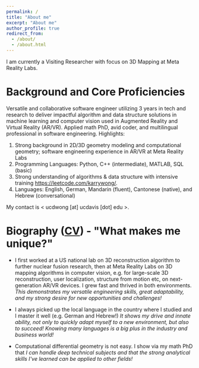 ```yaml
---
permalink: /
title: "About me"
excerpt: "About me"
author_profile: true
redirect_from: 
  - /about/
  - /about.html
---
```

I am currently a Visiting Researcher with focus on 3D Mapping at Meta Reality Labs.

Background and Core Proficiencies
======
Versatile and collaborative software engineer utilizing 3 years in tech and research to deliver impactful algorithm and data structure solutions in machine learning and computer vision used in Augmented Reality and Virtual Reality (AR/VR). Applied math PhD, avid coder, and multilingual professional in software engineering. Highlights:
1. Strong background in 2D/3D geometry modeling and computational geometry; software engineering experience in AR/VR at Meta Reality Labs
2. Programming Languages: Python, C++ (intermediate), MATLAB, SQL (basic)
3. Strong understanding of algorithms & data structure with intensive training <https://leetcode.com/karrywong/>.
4. Languages: English, German, Mandarin (fluent), Cantonese (native), and Hebrew (conversational)

My contact is < ucdwong [at] ucdavis [dot] edu >.
 
Biography ([CV](https://karrywong.github.io/files/CV_kawaiWONG.pdf)) - "What makes me unique?"
======
* I first worked at a US national lab on 3D reconstruction algorithm to further nuclear fusion research, then at Meta Reality Labs on 3D mapping algorithms in computer vision, e.g. for large-scale 3D reconstruction, user localization, structure from motion etc, on next-generation AR/VR devices. I grew fast and thrived in both environments. *This demonstrates my versatile engineering skills, great adaptability, and my strong desire for new opportunities and challenges!*

* I always picked up the local language in the country where I studied and I master it well (e.g. German and Hebrew!) *It shows my drive and innate ability, not only to quickly adapt myself to a new environment, but also to succeed! Knowing many languages is a big plus in the industry and business world!*

* Computational differential geometry is not easy. I show via my math PhD that *I can handle deep technical subjects and that the strong analytical skills I've learned can be applied to other fields!*

<!--I completed my M.Sc. at [the Technical University of Munich](https://www.ma.tum.de) in 2015 and B.Sc. at the [Hong Kong University of Science Technology](http://www.math.ust.hk) in 2011. I completed my master's thesis on [optimal surface embedding](https://www.researchgate.net/publication/285206534_Optimal_Isometric_Embeddings_of_surfaces_in_3-dimensional_spaces) at the [Hebrew University of Jerusalem](https://mathematics.huji.ac.il) under the guidance of [Raz Kupferman](https://razkupferman.wixsite.com/mysite). Prior to my graduate studies in the US, I worked in Germany as a software test engineer at Rohde & Schwarz and interned briefly at Siemens. -->

<!--Outside my research work, I am currently a passionate learner of machine learning and data science. I want to explore their potential applications to shape comparison and problems in limited view computed tomography.  -->

<!--Moreover, I am an avid world traveler and have great enthusiasm to learn different foreign languages - native in Cantonese, fluent in English, German, and Mandarin, conversational in Hebrew!-->
